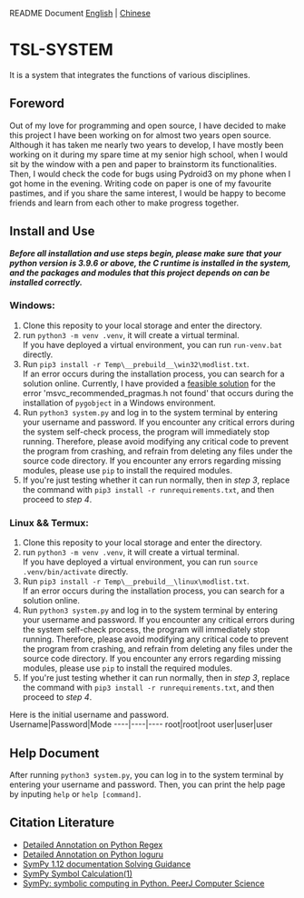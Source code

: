 README Document  [English](/README.md) | [Chinese](/README_CN.md)

# TSL-SYSTEM
It is a system that integrates the functions of various disciplines.

## Foreword
Out of my love for programming and open source, I have decided to make this project I have been working on for almost two years open source. Although it has taken me nearly two years to develop, I have mostly been working on it during my spare time at my senior high school, when I would sit by the window with a pen and paper to brainstorm its functionalities. Then, I would check the code for bugs using Pydroid3 on my phone when I got home in the evening. Writing code on paper is one of my favourite pastimes, and if you share the same interest, I would be happy to become friends and learn from each other to make progress together.

## Install and Use
***Before all installation and use steps begin, please make sure that your python version is 3.9.6 or above, the C runtime is installed in the system, and the packages and modules that this project depends on can be installed correctly.***

### Windows:
1. Clone this reposity to your local storage and enter the directory.
2. run `python3 -m venv .venv`, it will create a virtual terminal.  
   If you have deployed a virtual environment, you can run `run-venv.bat` directly.
3. Run `pip3 install -r Temp\__prebuild__\win32\modlist.txt`.  
   If an error occurs during the installation process, you can search for a solution online. Currently, I have provided a [feasible solution](https://blog.csdn.net/qq_56086478/article/details/136005175) for the error 'msvc_recommended_pragmas.h not found' that occurs during the installation of `pygobject` in a Windows environment.
4. Run `python3 system.py` and log in to the system terminal by entering your username and password. 
   If you encounter any critical errors during the system self-check process, the program will immediately stop running. Therefore, please avoid modifying any critical code to prevent the program from crashing, and refrain from deleting any files under the source code directory. If you encounter any errors regarding missing modules, please use `pip` to install the required modules.
5. If you're just testing whether it can run normally, then in *step 3*, replace the command with `pip3 install -r runrequirements.txt`, and then proceed to *step 4*.

### Linux && Termux:
1. Clone this reposity to your local storage and enter the directory.
2. run `python3 -m venv .venv`, it will create a virtual terminal.  
   If you have deployed a virtual environment, you can run `source .venv/bin/activate` directly.
3. Run `pip3 install -r Temp\__prebuild__\linux\modlist.txt`.  
   If an error occurs during the installation process, you can search for a solution online.
4. Run `python3 system.py` and log in to the system terminal by entering your username and password. 
   If you encounter any critical errors during the system self-check process, the program will immediately stop running. Therefore, please avoid modifying any critical code to prevent the program from crashing, and refrain from deleting any files under the source code directory. If you encounter any errors regarding missing modules, please use `pip` to install the required modules.
5. If you're just testing whether it can run normally, then in *step 3*, replace the command with `pip3 install -r runrequirements.txt`, and then proceed to *step 4*.

Here is the initial username and password.  
Username|Password|Mode
----|----|----
root|root|root
user|user|user

## Help Document
After running `python3 system.py`, you can log in to the system terminal by entering your username and password. Then, you can print the help page by inputing `help` or `help [command]`.

## Citation Literature
- [Detailed Annotation on Python Regex](https://zhuanlan.zhihu.com/p/479731754)
- [Detailed Annotation on Python loguru](https://blog.csdn.net/Kangyucheng/article/details/112794185)
- [SymPy 1.12 documentation Solving Guidance](https://docs.sympy.org/latest/guides/solving/solving-guidance.html)
- [SymPy Symbol Calculation(1) ](https://zhuanlan.zhihu.com/p/599743326)
- [SymPy: symbolic computing in Python. PeerJ Computer Science](https://peerj.com/articles/cs-103)
